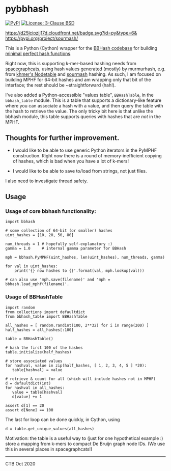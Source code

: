 # pybbhash

<a href="https://pypi.org/project/bbhash/"><img alt="PyPI" src="https://badge.fury.io/py/bbhash.svg"></a>
<a href="https://github.com/dib-lab/pybbhash/blob/latest/LICENSE.txt"><img alt="License: 3-Clause BSD" src="https://img.shields.io/badge/License-BSD%203--Clause-blue.svg"></a>

https://d25lcipzij17d.cloudfront.net/badge.svg?id=py&type=6&
https://pypi.org/project/sourmash/

This is a Python (Cython) wrapper for the
[BBHash codebase](https://github.com/rizkg/BBHash) for building
[minimal perfect hash functions](https://en.wikipedia.org/wiki/Perfect_hash_function#Minimal_perfect_hash_function).

Right now, this is supporting k-mer-based hashing needs from
[spacegraphcats](https://github.com/spacegraphcats/spacegraphcats),
using hash values generated (mostly) by murmurhash, e.g. from
[khmer's Nodetable](https://github.com/dib-lab/khmer/) and
[sourmash](https://github.com/dib-lab/sourmash/) hashing.  As such, I
am focused on building MPHF for 64-bit hashes and am wrapping only
that bit of the interface; the rest should be ~straightforward (hah!).

I've also added a Python-accessible "values table", `BBHashTable`, in
the `bbhash_table` module. This is a table that supports a dictionary-like
feature where you can associate a hash with a value, and then query the
table with the hash to retrieve the value. The only tricky bit here is
that unlike the bbhash module, this table supports queries with hashes
that are *not* in the MPHF.

## Thoughts for further improvement.

* I would like to be able to use generic Python iterators in the PyMPHF
  construction. Right now there is a round of memory-inefficient copying of
  hashes, which is bad when you have a lot of k-mers!
  
* I would like to be able to save to/load from strings, not just files.

I also need to investigate thread safety.

## Usage

### Usage of core bbhash functionality:

```
import bbhash

# some collection of 64-bit (or smaller) hashes
uint_hashes = [10, 20, 50, 80]

num_threads = 1 # hopefully self-explanatory :)
gamma = 1.0     # internal gamma parameter for BBHash

mph = bbhash.PyMPHF(uint_hashes, len(uint_hashes), num_threads, gamma)

for val in uint_hashes:
    print('{} now hashes to {}'.format(val, mph.lookup(val)))

# can also use 'mph.save(filename)' and 'mph = bbhash.load_mphf(filename)'.
```

### Usage of BBHashTable

```
import random
from collections import defaultdict
from bbhash_table import BBHashTable

all_hashes = [ random.randint(100, 2**32) for i in range(200) ]
half_hashes = all_hashes[:100]

table = BBHashTable()

# hash the first 100 of the hashes
table.initialize(half_hashes)

# store associated values
for hashval, value in zip(half_hashes, [ 1, 2, 3, 4, 5 ] *20):
   table[hashval] = value
   
# retrieve & count for all (which will include hashes not in MPHF)
d = defaultdict(int)
for hashval in all_hashes:
   value = table[hashval]
   d[value] += 1

assert d[1] == 20
assert d[None] == 100
```

The last for loop can be done quickly, in Cython, using

```
d = table.get_unique_values(all_hashes)
```

Motivation: the table is a useful way to (just for one hypothetical
example :) store a mapping from k-mers to compact De Bruijn graph node
IDs.  (We use this in several places in spacegraphcats!)

----

CTB Oct 2020
